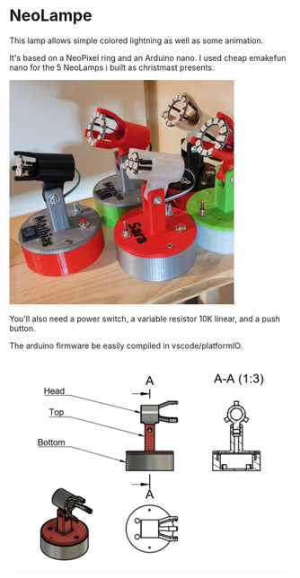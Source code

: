 # NeoLampe

This lamp allows simple colored lightning as well as some animation.

It's based on a NeoPixel ring and an Arduino nano. I used cheap emakefun nano for the 5 NeoLamps i built as christmast presents.

<img src="pictures/NeoLamps.jpeg" width="400px" />

You'll also need a power switch, a variable resistor 10K linear, and a push button.

The arduino firmware be easily compiled in vscode/platformIO.

<img src="pictures/NeoLampe.png" width="600px" />
